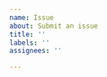 ```yaml
---
name: Issue
about: Submit an issue
title: ''
labels: ''
assignees: ''

---
```


<!-- 
Hi! You are contributing to a public Valu Digital monorepo.
Please read the caveats from the readme if you are not working
for Valu Digital Oy.
-->
